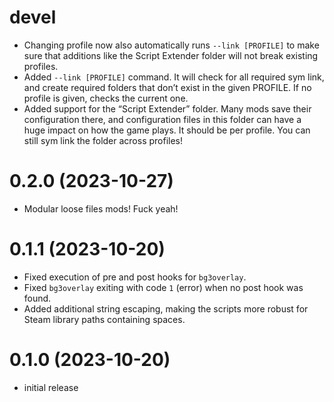 # devel

* Changing profile now also automatically runs `--link [PROFILE]` to make sure 
  that additions like the Script Extender folder will not break existing 
  profiles.
* Added `--link [PROFILE]` command. It will check for all required sym link, and 
  create required folders that don’t exist in the given PROFILE. If no profile 
  is given, checks the current one.
* Added support for the “Script Extender” folder. Many mods save their 
  configuration there, and configuration files in this folder can have a huge 
  impact on how the game plays. It should be per profile. You can still sym link 
  the folder across profiles!

# 0.2.0 (2023-10-27)

* Modular loose files mods! Fuck yeah!

# 0.1.1 (2023-10-20)

* Fixed execution of pre and post hooks for `bg3overlay`.
* Fixed `bg3overlay` exiting with code `1` (error) when no post hook was found.
* Added additional string escaping, making the scripts more robust for Steam 
  library paths containing spaces.

# 0.1.0 (2023-10-20)

* initial release

